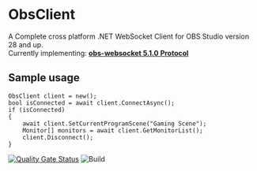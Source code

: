 # ObsClient
A Complete cross platform .NET WebSocket Client for OBS Studio version 28 and up.  
Currently implementing: [**obs-websocket 5.1.0 Protocol**](https://github.com/obsproject/obs-websocket/blob/master/docs/generated/protocol.md)

## Sample usage
```
ObsClient client = new();
bool isConnected = await client.ConnectAsync();
if (isConnected)
{
    await client.SetCurrentProgramScene("Gaming Scene");
    Monitor[] monitors = await client.GetMonitorList();
    client.Disconnect();
}
```


[![Quality Gate Status](https://sonarcloud.io/api/project_badges/measure?project=tinodo_obsclient&metric=alert_status)](https://sonarcloud.io/summary/new_code?id=tinodo_obsclient)
![Build](https://github.com/tinodo/obsclient/actions/workflows/build.yml/badge.svg?branch=main)